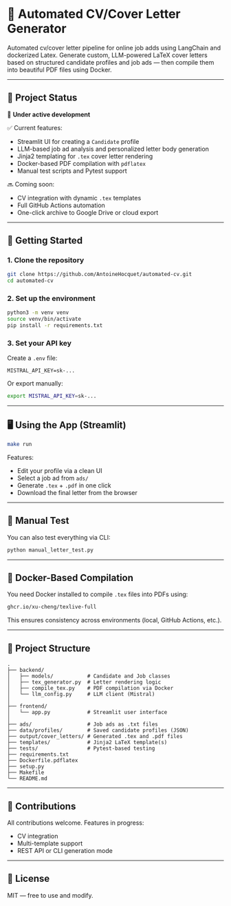# 📄 Automated CV/Cover Letter Generator

Automated cv/cover letter pipeline for online job adds using LangChain and dockerized Latex.
Generate custom, LLM-powered LaTeX cover letters based on structured candidate profiles and job ads — then compile them into beautiful PDF files using Docker.

---

## 🚧 Project Status

🧠 **Under active development**

✅ Current features:
- Streamlit UI for creating a `Candidate` profile
- LLM-based job ad analysis and personalized letter body generation
- Jinja2 templating for `.tex` cover letter rendering
- Docker-based PDF compilation with `pdflatex`
- Manual test scripts and Pytest support

🔜 Coming soon:
- CV integration with dynamic `.tex` templates
- Full GitHub Actions automation
- One-click archive to Google Drive or cloud export

---

## 🚀 Getting Started

### 1. Clone the repository

```bash
git clone https://github.com/AntoineHocquet/automated-cv.git
cd automated-cv
```

### 2. Set up the environment

```bash
python3 -m venv venv
source venv/bin/activate
pip install -r requirements.txt
```

### 3. Set your API key

Create a `.env` file:
```env
MISTRAL_API_KEY=sk-...
```

Or export manually:
```bash
export MISTRAL_API_KEY=sk-...
```

---

## 🖥️ Using the App (Streamlit)

```bash
make run
```

Features:
- Edit your profile via a clean UI
- Select a job ad from `ads/`
- Generate `.tex` + `.pdf` in one click
- Download the final letter from the browser

---

## 🧪 Manual Test

You can also test everything via CLI:

```bash
python manual_letter_test.py
```

---

## 🐳 Docker-Based Compilation

You need Docker installed to compile `.tex` files into PDFs using:

```bash
ghcr.io/xu-cheng/texlive-full
```

This ensures consistency across environments (local, GitHub Actions, etc.).

---

## 📂 Project Structure

```
.
├── backend/
│   ├── models/           # Candidate and Job classes
│   ├── tex_generator.py  # Letter rendering logic
│   ├── compile_tex.py    # PDF compilation via Docker
│   └── llm_config.py     # LLM client (Mistral)
│
├── frontend/
│   └── app.py            # Streamlit user interface
│
├── ads/                  # Job ads as .txt files
├── data/profiles/        # Saved candidate profiles (JSON)
├── output/cover_letters/ # Generated .tex and .pdf files
├── templates/            # Jinja2 LaTeX template(s)
├── tests/                # Pytest-based testing
├── requirements.txt
├── Dockerfile.pdflatex
├── setup.py
├── Makefile
└── README.md
```

---

## 🤝 Contributions

All contributions welcome. Features in progress:
- CV integration
- Multi-template support
- REST API or CLI generation mode

---

## 📄 License

MIT — free to use and modify.